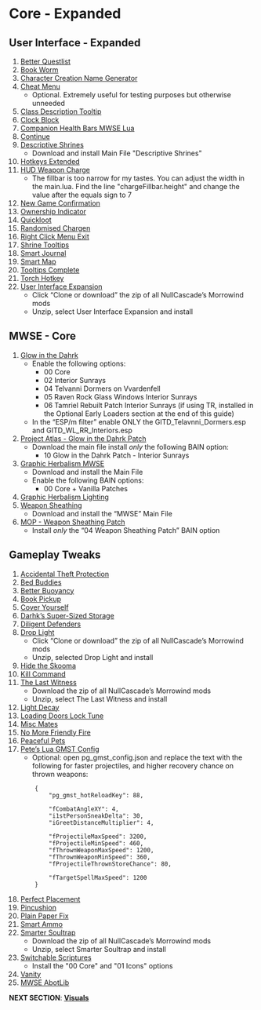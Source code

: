 # Core - Expanded

## User Interface - Expanded
1. [Better Questlist](https://www.nexusmods.com/morrowind/mods/48272?)
1. [Book Worm](https://www.nexusmods.com/morrowind/mods/46851?)
1. [Character Creation Name Generator](https://www.nexusmods.com/morrowind/mods/46189?)
1. [Cheat Menu](https://www.nexusmods.com/morrowind/mods/47143?)
	- Optional. Extremely useful for testing purposes but otherwise unneeded
1. [Class Description Tooltip](https://www.nexusmods.com/morrowind/mods/47527?)
1. [Clock Block](https://www.nexusmods.com/morrowind/mods/46292?)
1. [Companion Health Bars MWSE Lua](https://www.nexusmods.com/morrowind/mods/46136?)
1. [Continue](https://www.nexusmods.com/morrowind/mods/45952?)
1. [Descriptive Shrines](https://www.nexusmods.com/morrowind/mods/46119?)
	- Download and install Main File "Descriptive Shrines"
1. [Hotkeys Extended](https://www.nexusmods.com/morrowind/mods/48055?)
1. [HUD Weapon Charge](https://www.nexusmods.com/morrowind/mods/47962?)
	- The fillbar is too narrow for my tastes. You can adjust the width in the main.lua. Find the line "chargeFillbar.height" and change the value after the equals sign to 7
1. [New Game Confirmation](https://www.nexusmods.com/morrowind/mods/47693?)
1. [Ownership Indicator](https://www.nexusmods.com/morrowind/mods/45940?)
1. [Quickloot](https://www.nexusmods.com/morrowind/mods/46283?)
1. [Randomised Chargen](https://www.nexusmods.com/morrowind/mods/46915?)
1. [Right Click Menu Exit](https://www.nexusmods.com/morrowind/mods/48458?)
1. [Shrine Tooltips](https://www.nexusmods.com/morrowind/mods/48275?)
1. [Smart Journal](https://www.nexusmods.com/morrowind/mods/47492?)
1. [Smart Map](https://www.nexusmods.com/morrowind/mods/46634?)
1. [Tooltips Complete](https://www.nexusmods.com/morrowind/mods/46842?)
1. [Torch Hotkey](https://www.nexusmods.com/morrowind/mods/45747?)
1. [User Interface Expansion](https://github.com/NullCascade/morrowind-mods)
	- Click “Clone or download” the zip of all NullCascade’s Morrowind mods
	- Unzip, select User Interface Expansion and install

##  MWSE - Core
1. [Glow in the Dahrk](https://www.nexusmods.com/morrowind/mods/45886?)
	- Enable the following options:
		- 00 Core
		- 02 Interior Sunrays
		- 04 Telvanni Dormers on Vvardenfell
		- 05 Raven Rock Glass Windows Interior Sunrays
		- 06 Tamriel Rebuilt Patch Interior Sunrays (if using TR, installed in the Optional Early Loaders section at the end of this guide)
	- In the “ESP/m filter” enable ONLY the GITD_Telavnni_Dormers.esp and GITD_WL_RR_Interiors.esp
1. [Project Atlas - Glow in the Dahrk Patch](https://www.nexusmods.com/morrowind/mods/45399?)
	- Download the main file install *only* the following BAIN option:
		- 10 Glow in the Dahrk Patch - Interior Sunrays
1. [Graphic Herbalism MWSE](https://www.nexusmods.com/morrowind/mods/46599?)
	- Download and install the Main File
	- Enable the following BAIN options:
		- 00 Core + Vanilla Patches
1. [Graphic Herbalism Lighting](https://www.nexusmods.com/morrowind/mods/47864?)
1. [Weapon Sheathing](https://www.nexusmods.com/morrowind/mods/46069?)
	- Download and install the “MWSE” Main File
1. [MOP - Weapon Sheathing Patch](https://www.nexusmods.com/morrowind/mods/45384?)
	- Install *only* the “04 Weapon Sheathing Patch” BAIN option

## Gameplay Tweaks
1. [Accidental Theft Protection](https://www.nexusmods.com/morrowind/mods/48264?)
1. [Bed Buddies](https://www.nexusmods.com/morrowind/mods/46632?)
1. [Better Buoyancy](https://www.nexusmods.com/morrowind/mods/48929?)
1. [Book Pickup](https://www.nexusmods.com/morrowind/mods/46625?)
1. [Cover Yourself](https://www.nexusmods.com/morrowind/mods/48016?)
1. [Darhk’s Super-Sized Storage](https://www.nexusmods.com/morrowind/mods/45147?)
1. [Diligent Defenders](https://www.nexusmods.com/morrowind/mods/45717?)
1. [Drop Light](https://github.com/NullCascade/morrowind-mods)
	- Click “Clone or download” the zip of all NullCascade’s Morrowind mods
	- Unzip, selected Drop Light and install
1. [Hide the Skooma](https://www.nexusmods.com/morrowind/mods/48454)
1. [Kill Command](https://www.nexusmods.com/morrowind/mods/46723?)
1. [The Last Witness](https://github.com/NullCascade/morrowind-mods)
	- Download the zip of all NullCascade’s Morrowind mods
	- Unzip, select The Last Witness and install
1. [Light Decay](https://www.nexusmods.com/morrowind/mods/46671?)
1. [Loading Doors Lock Tune](https://www.nexusmods.com/morrowind/mods/46094?)
1. [Misc Mates](https://www.nexusmods.com/morrowind/mods/48122?)
1. [No More Friendly Fire](https://www.nexusmods.com/morrowind/mods/48801?)
1. [Peaceful Pets](https://www.nexusmods.com/morrowind/mods/47956?)
1. [Pete’s Lua GMST Config](https://www.nexusmods.com/morrowind/mods/45818?)
	- Optional: open pg_gmst_config.json and replace the text with the following for faster projectiles, and higher recovery chance on thrown weapons:
	```
		{
			"pg_gmst_hotReloadKey": 88,
			
			"fCombatAngleXY": 4,
			"i1stPersonSneakDelta": 30,
			"iGreetDistanceMultiplier": 4,
		  
			"fProjectileMaxSpeed": 3200,
			"fProjectileMinSpeed": 460,
			"fThrownWeaponMaxSpeed": 1200,
			"fThrownWeaponMinSpeed": 360,
			"fProjectileThrownStoreChance": 80,
		  
			"fTargetSpellMaxSpeed": 1200
		}
	```
1. [Perfect Placement](https://www.nexusmods.com/morrowind/mods/46562?)
1. [Pincushion](https://www.nexusmods.com/morrowind/mods/46862?)
1. [Plain Paper Fix](https://www.nexusmods.com/morrowind/mods/47735?)
1. [Smart Ammo](https://www.nexusmods.com/morrowind/mods/47383?)
1. [Smarter Soultrap](https://github.com/NullCascade/morrowind-mods)
	- Download the zip of all NullCascade’s Morrowind mods
	- Unzip, select Smarter Soultrap and install
1. [Switchable Scriptures](https://www.nexusmods.com/morrowind/mods/46680?)
	- Install  the "00 Core" and "01 Icons" options
1. [Vanity](https://www.nexusmods.com/morrowind/mods/48529?)
1. [MWSE AbotLib](https://www.nexusmods.com/morrowind/mods/47717?)


**NEXT SECTION**:
[**Visuals**](https://github.com/doublemoulinet/Morrowind-Modular-Mod-Guide/blob/master/VISUALS.md)